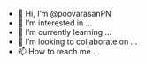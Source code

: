 - 👋 Hi, I’m @poovarasanPN
- 👀 I’m interested in ...
- 🌱 I’m currently learning ...
- 💞️ I’m looking to collaborate on ...
- 📫 How to reach me ...

<!---
poovarasanPN/poovarasanPN is a ✨ special ✨ repository because its `README.md` (this file) appears on your GitHub profile.
You can click the Preview link to take a look at your changes.
--->
